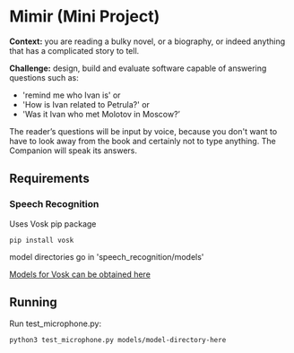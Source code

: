 # Mimir (Mini Project)
__Context:__ you are reading a bulky novel, or a biography, or indeed anything that has a complicated story to tell.

__Challenge:__ design, build and evaluate software capable of
answering questions such as:

* 'remind me who Ivan is' or
* 'How is Ivan related to Petrula?' or
* 'Was it Ivan who met Molotov in Moscow?’

The reader’s questions will be input by voice, because you don't want
to have to look away from the book and certainly not to type
anything. The Companion will speak its answers.

## Requirements
### Speech Recognition
Uses Vosk pip package
```
pip install vosk 
```
model directories go in 'speech_recognition/models'

[Models for Vosk can be obtained here](https://alphacephei.com/vosk/models)

## Running 
Run test_microphone.py:
```    
python3 test_microphone.py models/model-directory-here
```